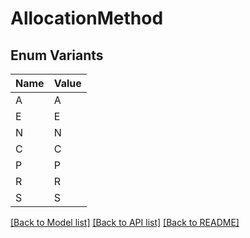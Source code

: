 # AllocationMethod

## Enum Variants

| Name | Value |
|---- | -----|
| A | A |
| E | E |
| N | N |
| C | C |
| P | P |
| R | R |
| S | S |


[[Back to Model list]](../README.md#documentation-for-models) [[Back to API list]](../README.md#documentation-for-api-endpoints) [[Back to README]](../README.md)


